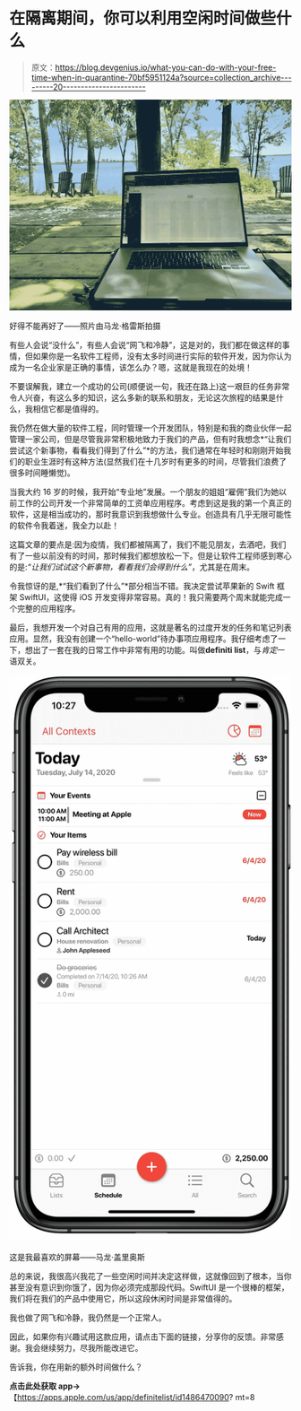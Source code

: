 # 在隔离期间，你可以利用空闲时间做些什么

> 原文：<https://blog.devgenius.io/what-you-can-do-with-your-free-time-when-in-quarantine-70bf5951124a?source=collection_archive---------20----------------------->

![](img/38258a41ef3e083d69d12c959e884918.png)

好得不能再好了——照片由马龙·格雷斯拍摄

有些人会说“没什么”，有些人会说“网飞和冷静”，这是对的，我们都在做这样的事情，但如果你是一名软件工程师，没有太多时间进行实际的软件开发，因为你认为成为一名企业家是正确的事情，该怎么办？嗯，这就是我现在的处境！

不要误解我，建立一个成功的公司(顺便说一句，我还在路上)这一艰巨的任务非常令人兴奋，有这么多的知识，这么多新的联系和朋友，无论这次旅程的结果是什么，我相信它都是值得的。

我仍然在做大量的软件工程，同时管理一个开发团队，特别是和我的商业伙伴一起管理一家公司，但是尽管我非常积极地致力于我们的产品，但有时我想念*“让我们尝试这个新事物，看看我们得到了什么”*的方法，我们通常在年轻时和刚刚开始我们的职业生涯时有这种方法(显然我们在十几岁时有更多的时间，尽管我们浪费了很多时间睡懒觉)。

当我大约 16 岁的时候，我开始“专业地”发展。一个朋友的姐姐“雇佣”我们为她以前工作的公司开发一个非常简单的工资单应用程序。考虑到这是我的第一个真正的软件，这是相当成功的，那时我意识到我想做什么专业。创造具有几乎无限可能性的软件令我着迷，我全力以赴！

这篇文章的要点是:因为疫情，我们都被隔离了，我们不能见朋友，去酒吧，我们有了一些以前没有的时间，那时候我们都想放松一下。但是让软件工程师感到寒心的是:*“让我们试试这个新事物，看看我们会得到什么”*，尤其是在周末。

令我惊讶的是,*“我们看到了什么”*部分相当不错。我决定尝试苹果新的 Swift 框架 SwiftUI，这使得 iOS 开发变得非常容易。真的！我只需要两个周末就能完成一个完整的应用程序。

最后，我想开发一个对自己有用的应用，这就是著名的过度开发的任务和笔记列表应用。显然，我没有创建一个“hello-world”待办事项应用程序。我仔细考虑了一下，想出了一套在我的日常工作中非常有用的功能。叫做**definiti list**，与*肯定*一语双关。

![](img/6b145f83ae5d08bb81e8f7278856909e.png)

这是我最喜欢的屏幕——马龙·盖里奥斯

总的来说，我很高兴我花了一些空闲时间并决定这样做，这就像回到了根本，当你甚至没有意识到你饿了，因为你必须完成那段代码。SwiftUI 是一个很棒的框架，我们将在我们的产品中使用它，所以这段休闲时间是非常值得的。

我也做了网飞和冷静，我仍然是一个正常人。

因此，如果你有兴趣试用这款应用，请点击下面的链接，分享你的反馈。非常感谢。我会继续努力，尽我所能改进它。

告诉我，你在用新的额外时间做什么？

**点击此处获取 app→**【https://apps.apple.com/us/app/definitelist/id1486470090? mt=8